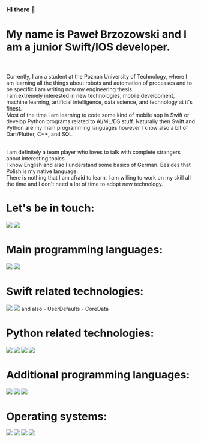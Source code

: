 ### Hi there 👋

# My name is Paweł Brzozowski and I am a junior Swift/IOS developer. </br> <br>
Currently, I am a student at the Poznań University of Technology, where I am learning all the things about robots and automation of processes and to be specific I am writing now my engineering thesis. </br>
I am extremely interested in new technologies, mobile development, machine learning, artificial intelligence, data science, and technology at it's finest. </br>
Most of the time I am learning to code some kind of mobile app in Swift or develop Python programs related to AI/ML/DS stuff.
Naturally then Swift and Python are my main programming languages however I know also a bit of Dart/Flutter, C++, and SQL. </br> </br>

I am definitely a team player who loves to talk with complete strangers about interesting topics. </br>
I know English and also I understand some basics of German. Besides that Polish is my native language. </br>
There is nothing that I am afraid to learn, I am willing to work on my skill all the time and I don't need a lot of time to adopt new technology. </br>

# Let's be in touch: </br>
<img src="https://img.shields.io/badge/Gmail-D14836?style=for-the-badge&logo=gmail&logoColor=white" />
<img src="https://img.shields.io/badge/LinkedIn-0077B5?style=for-the-badge&logo=linkedin&logoColor=white" />


# Main programming languages: </br>
<img src="https://img.shields.io/badge/Swift-FA7343?style=for-the-badge&logo=swift&logoColor=white" />
<img src="{https://img.shields.io/badge/Python-3776AB?style=for-the-badge&logo=python&logoColor=white" />
</br>


# Swift related technologies: </br>
<img src="https://img.shields.io/badge/firebase-ffca28?style=for-the-badge&logo=firebase&logoColor=black" />
<img src="https://img.shields.io/badge/cocoapods-FA2A02?style=for-the-badge&logo=cocoapods&logoColor=white" />
and also
- UserDefaults
- CoreData

# Python related technologies: </br>
<img src="https://img.shields.io/badge/Jupyter-F37626.svg?&style=for-the-badge&logo=Jupyter&logoColor=white" />
<img src="https://img.shields.io/badge/SciPy-654FF0?style=for-the-badge&logo=SciPy&logoColor=white" />
<img src="https://img.shields.io/badge/Numpy-777BB4?style=for-the-badge&logo=numpy&logoColor=white" />
<img src="https://img.shields.io/badge/Pandas-2C2D72?style=for-the-badge&logo=pandas&logoColor=white" />
</br>


# Additional programming languages: </br>
<img src="https://img.shields.io/badge/Flutter-02569B?style=for-the-badge&logo=flutter&logoColor=white" />
<img src="https://img.shields.io/badge/C%2B%2B-00599C?style=for-the-badge&logo=c%2B%2B&logoColor=white" />
<img src="https://img.shields.io/badge/MySQL-00000F?style=for-the-badge&logo=mysql&logoColor=white" />
 </br>

# Operating systems: </br>
<img src="https://img.shields.io/badge/mac%20os-000000?style=for-the-badge&logo=apple&logoColor=white" />
<img src="https://img.shields.io/badge/iOS-000000?style=for-the-badge&logo=ios&logoColor=white" />
<img src="https://img.shields.io/badge/Windows-0078D6?style=for-the-badge&logo=windows&logoColor=white" />
<img src="https://img.shields.io/badge/Linux-FCC624?style=for-the-badge&logo=linux&logoColor=black" />
 


